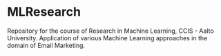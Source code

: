 # MLResearch
Repository for the course of Research in Machine Learning, CCIS - Aalto University. Application of various Machine Learning approaches in the domain of Email Marketing.
